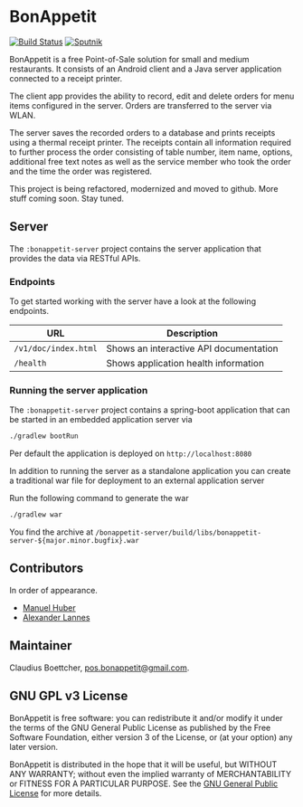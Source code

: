 # BonAppetit

[![Build Status](https://travis-ci.org/clboettcher/bonappetit.svg?branch=develop)](https://travis-ci.org/clboettcher/bonappetit) [![Sputnik](https://sputnik.ci/conf/badge)](https://sputnik.ci/app#/builds/clboettcher/bonappetit)

BonAppetit is a free Point-of-Sale solution for small and medium restaurants. It consists of an Android client and a Java
server application connected to a receipt printer.

The client app provides the ability to record, edit and delete
orders for menu items configured in the server. Orders are transferred to the server via WLAN.

The server saves the recorded orders to a database and prints receipts using a thermal receipt printer. The receipts
contain all information required to further process the order consisting of table number, item name, options,
additional free text notes as well as the service member who took the order and the time the order was registered.

This project is being refactored, modernized and moved to github. More stuff coming soon. Stay tuned.

## Server

The `:bonappetit-server` project contains the server application that provides the data via RESTful APIs.

### Endpoints

To get started working with the server have a look at the following endpoints.

| URL                                       | Description                            |
|-------------------------------------------|----------------------------------------|
| `/v1/doc/index.html`                      | Shows an interactive API documentation |
| `/health`                                 | Shows application health information   |

### Running the server application

The `:bonappetit-server` project contains a spring-boot application that can be started in an embedded application server via 

```bash
./gradlew bootRun
```

Per default the application is deployed on `http://localhost:8080`

In addition to running the server as a standalone application you can create a traditional war file for deployment to an external application server

Run the following command to generate the war

```bash
./gradlew war
```

You find the archive at `/bonappetit-server/build/libs/bonappetit-server-${major.minor.bugfix}.war`

## Contributors

In order of appearance.

<!--* [Christine Böttcher]()-->
* [Manuel Huber](https://github.com/nelo112)
* [Alexander Lannes](https://github.com/alexander-lannes)

## Maintainer

Claudius Boettcher, <pos.bonappetit@gmail.com>.

## GNU GPL v3 License

BonAppetit is free software: you can redistribute it and/or modify
it under the terms of the GNU General Public License as published by
the Free Software Foundation, either version 3 of the License, or
(at your option) any later version.

BonAppetit is distributed in the hope that it will be useful,
but WITHOUT ANY WARRANTY; without even the implied warranty of
MERCHANTABILITY or FITNESS FOR A PARTICULAR PURPOSE.  See the
[GNU General Public License](LICENSE) for more details.